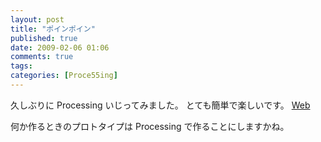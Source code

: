 ```yaml
---
layout: post
title: "ポインポイン"
published: true
date: 2009-02-06 01:06
comments: true
tags:
categories: [Proce55ing]
---
```


久しぶりに Processing いじってみました。
とても簡単で楽しいです。
[Web](/works/Web/)

何か作るときのプロトタイプは Processing で作ることにしますかね。
